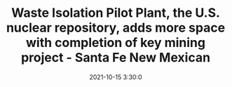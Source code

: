 ---
"title": "Waste Isolation Pilot Plant, the U.S. nuclear repository, adds more space with completion of key mining project - Santa Fe New Mexican"
"date": "2021-10-15 3:30:0"
"feed_name": "GOOGLENEWSMINING"
"feed_website": "https://news.google.com/search?q=mining%2Bincident&hl=en-US&gl=US&ceid=US:en"
"feed_rss": "https://news.google.com/rss/search?q=mining%2Bincident&hl=en-US&gl=US&ceid=US:en"
"link": "https://www.santafenewmexican.com/ap/waste-isolation-pilot-plant-the-u-s-nuclear-repository-adds-more-space-with-completion-of/article_94d105fe-e757-58f1-9134-a71326d87945.html"
"source": "{'href': 'https://www.santafenewmexican.com', 'title': 'Santa Fe New Mexican'}"
"file": "_posts/2021-1-1-fae725b8c2c1bcc4bf69316b1dbdd590059eb399.md"
"accident": "0"
"drilling": "0"
"dead": "0"
"injured": "0"
"arrested": "0"
"place": "unknown place"
"where": "unknown site"
"causes": "unknown"
"place_uri": "unknown place"
---